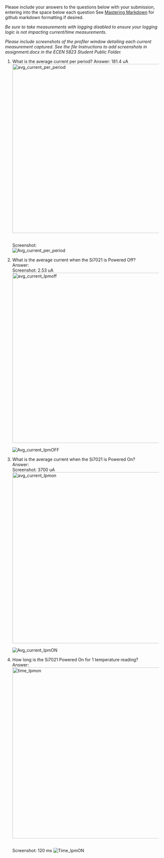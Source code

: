 Please include your answers to the questions below with your submission, entering into the space below each question
See [Mastering Markdown](https://guides.github.com/features/mastering-markdown/) for github markdown formatting if desired.

*Be sure to take measurements with logging disabled to ensure your logging logic is not impacting current/time measurements.*

*Please include screenshots of the profiler window detailing each current measurement captured.  See the file Instructions to add screenshots in assignment.docx in the ECEN 5823 Student Public Folder.* 

1. What is the average current per period?
   Answer: 181.4 uA<img width="554" alt="avg_current_per_period" src="https://user-images.githubusercontent.com/77704335/133868496-b71b0b68-79af-40f9-869e-79ce8dbfb00b.png">

   <br>Screenshot:  
   ![Avg_current_per_period](screenshots/sampleimage.jpg)  
   
2. What is the average current when the Si7021 is Powered Off?  
   Answer: 
   <br>Screenshot:  2.53 uA <img width="557" alt="avg_current_lpmoff" src="https://user-images.githubusercontent.com/77704335/133868504-39307a55-6f8f-40b2-a00c-45f45f777823.png">

   ![Avg_current_lpmOFF](link-to-screenshot-image)
   
3. What is the average current when the Si7021 is Powered On?  
   Answer:
   <br>Screenshot:   3700 uA <img width="560" alt="avg_current_lpmon" src="https://user-images.githubusercontent.com/77704335/133868506-882687c2-c788-41c9-bc44-e1f4fd6f7945.png">

   ![Avg_current_lpmON](link-to-screenshot-image)
   
4. How long is the Si7021 Powered On for 1 temperature reading?  
   Answer:<img width="560" alt="time_lpmon" src="https://user-images.githubusercontent.com/77704335/133868515-af8902d2-3db6-485c-8423-78e6b5c90b56.png">

   <br>Screenshot:   120 ms 
   ![Time_lpmON](link-to-screenshot-image)
